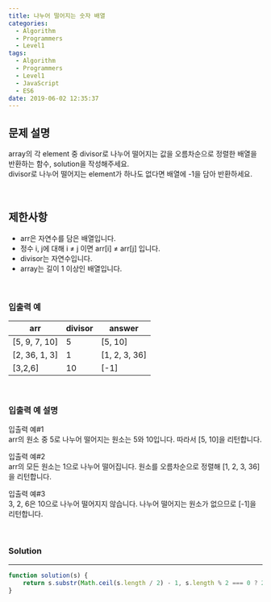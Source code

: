```yaml
---
title: 나누어 떨어지는 숫자 배열
categories:
  - Algorithm
  - Programmers
  - Level1
tags:
  - Algorithm
  - Programmers
  - Level1
  - JavaScript
  - ES6
date: 2019-06-02 12:35:37
---
```


## 문제 설명
array의 각 element 중 divisor로 나누어 떨어지는 값을 오름차순으로 정렬한 배열을 반환하는 함수, solution을 작성해주세요.<br/>
divisor로 나누어 떨어지는 element가 하나도 없다면 배열에 -1을 담아 반환하세요.

<br/>

## 제한사항
- arr은 자연수를 담은 배열입니다.
- 정수 i, j에 대해 i ≠ j 이면 arr[i] ≠ arr[j] 입니다.
- divisor는 자연수입니다.
- array는 길이 1 이상인 배열입니다.

<br/>


### 입출력 예
| arr | divisor | answer |
| --- | --- | --- |
| [5, 9, 7, 10] | 5 | [5, 10] |
| [2, 36, 1, 3] | 1 | [1, 2, 3, 36] |
| [3,2,6] | 10 | [-1] |

<br/>

### 입출력 예 설명
입출력 예#1<br/>
arr의 원소 중 5로 나누어 떨어지는 원소는 5와 10입니다. 따라서 [5, 10]을 리턴합니다.<br/>

입출력 예#2<br/>
arr의 모든 원소는 1으로 나누어 떨어집니다. 원소를 오름차순으로 정렬해 [1, 2, 3, 36]을 리턴합니다.<br/>

입출력 예#3<br/>
3, 2, 6은 10으로 나누어 떨어지지 않습니다. 나누어 떨어지는 원소가 없으므로 [-1]을 리턴합니다.<br/>

<br/>

### Solution

---

```javascript
function solution(s) {
    return s.substr(Math.ceil(s.length / 2) - 1, s.length % 2 === 0 ? 2 : 1);
}
```